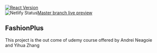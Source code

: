 [![React Version](https://img.shields.io/badge/React-16.12.0-61DAFB.svg?style=flat&logo=React)]() <br/>
![Netlify Status](https://api.netlify.com/api/v1/badges/050acf9c-6311-4714-937f-71133b410316/deploy-status)[Master branch live preview](https://fashionplus.netlify.com/) <br/>

## FashionPlus
This project is the out come of udemy course offered by Andrei Neagoie and Yihua Zhang 

